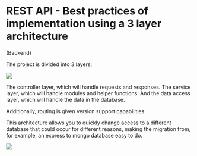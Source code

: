 # REST API - Best practices of implementation using a 3 layer architecture
(Backend)

The project is divided into 3 layers:

<img src='https://res.cloudinary.com/real-estate-ads/image/upload/v1659384499/Captura_de_pantalla_2022-08-01_150737_ixu1im.png' />

The controller layer, which will handle requests and responses.
The service layer, which will handle modules and helper functions.
And the data access layer, which will handle the data in the database.

Additionally, routing is given version support capabilities.

This architecture allows you to quickly change access to a different database that could occur for different reasons, making the migration from, for example, an express to mongo database easy to do.

<img src='https://res.cloudinary.com/real-estate-ads/image/upload/v1659655004/folders_tree_lfi61m.png' />